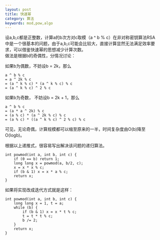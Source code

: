 ```yaml
---
layout: post
title: 快速幂
category: 算法
keywords: mod,pow,algo
---
```

设a,b,c都是正整数，计算a的b次方对c取模（a ^ b % c）在非对称密钥算法RSA中是一个很基本的问题，由于a,b,c可能会比较大，直接计算显然无法满足效率要求，可以借鉴快速幂的思想减少计算次数。  
做法是根据b的奇偶性，分情况讨论：

如果b为偶数，不妨设b = 2k，那么  

```
a ^ b % c  
= a ^ 2k % c  
= (a ^ k % c) * (a ^ k % c) % c  
= (a ^ k % c) ^ 2 % c
```

如果b为奇数， 不妨设b = 2k + 1，那么

```
a ^ b % c  
= (a * a ^ 2k) % c  
= (a % c) * (a ^ 2k % c) % c  
= (a % c) * ((a ^ k % c) ^ 2 % c) % c
```

可见，无论奇偶，计算规模都可以缩至原来的一半，时间复杂度由O(b)降至O(logb)。  

根据以上递推式，很容易写出解决该问题的递归算法。  

```
int powmod(int a, int b, int c) {
    if (0 == b) return 1;
    long long x = powmod(a, b/2, c);
    x = x * x % c;
    if (b & 1) x = x * a % c;
    return x;
}
```

如果将实现改成迭代方式就是这样：

```
int powmod(int a, int b, int c) {
    long long x = 1, t = a;
    while (b) {
        if (b & 1) x = x * t % c;
        t = t * t % c;
        b /= 2;
    }
    return x;
}
```
